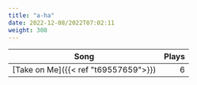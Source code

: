 ```yaml
---
title: "a-ha"
date: 2022-12-08/2022T07:02:11
weight: 308
---
```




 Song | Plays 
----- | -----:
[Take on Me]({{< ref "t69557659">}}) | 6
